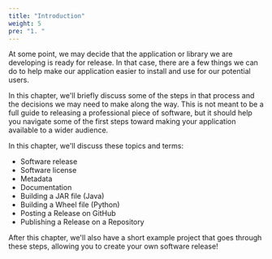 ```yaml
---
title: "Introduction"
weight: 5
pre: "1. "
---
```

At some point, we may decide that the application or library we are developing is ready for release. In that case, there are a few things we can do to help make our application easier to install and use for our potential users.

In this chapter, we'll briefly discuss some of the steps in that process and the decisions we may need to make along the way. This is not meant to be a full guide to releasing a professional piece of software, but it should help you navigate some of the first steps toward making your application available to a wider audience.

In this chapter, we'll discuss these topics and terms:

* Software release
* Software license
* Metadata
* Documentation
* Building a JAR file (Java)
* Building a Wheel file (Python)
* Posting a Release on GitHub
* Publishing a Release on a Repository

After this chapter, we'll also have a short example project that goes through these steps, allowing you to create your own software release!

